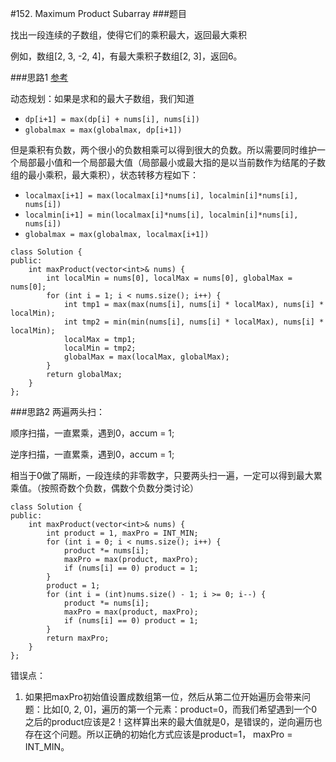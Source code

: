 #152. Maximum Product Subarray
###题目

找出一段连续的子数组，使得它们的乘积最大，返回最大乘积

例如，数组[2, 3, -2, 4]，有最大乘积子数组[2, 3]，返回6。

###思路1
[参考](http://www.cnblogs.com/bakari/p/4007368.html)

动态规划：如果是求和的最大子数组，我们知道

 - `dp[i+1] = max(dp[i] + nums[i], nums[i])`
 - `globalmax = max(globalmax, dp[i+1])`

但是乘积有负数，两个很小的负数相乘可以得到很大的负数。所以需要同时维护一个局部最小值和一个局部最大值（局部最小或最大指的是以当前数作为结尾的子数组的最小乘积，最大乘积），状态转移方程如下：

 - `localmax[i+1] = max(localmax[i]*nums[i], localmin[i]*nums[i], nums[i])`
 - `localmin[i+1] = min(localmax[i]*nums[i], localmin[i]*nums[i], nums[i])`
 - `globalmax = max(globalmax, localmax[i+1])`


```
class Solution {
public:
    int maxProduct(vector<int>& nums) {
        int localMin = nums[0], localMax = nums[0], globalMax = nums[0];
        for (int i = 1; i < nums.size(); i++) {
            int tmp1 = max(max(nums[i], nums[i] * localMax), nums[i] * localMin);
            int tmp2 = min(min(nums[i], nums[i] * localMax), nums[i] * localMin);
            localMax = tmp1;
            localMin = tmp2;
            globalMax = max(localMax, globalMax);
        }
        return globalMax;
    }
};
```

###思路2
两遍两头扫：

顺序扫描，一直累乘，遇到0，accum = 1;

逆序扫描，一直累乘，遇到0，accum = 1;

相当于0做了隔断，一段连续的非零数字，只要两头扫一遍，一定可以得到最大累乘值。（按照奇数个负数，偶数个负数分类讨论）

```
class Solution {
public:
    int maxProduct(vector<int>& nums) {
        int product = 1, maxPro = INT_MIN;
        for (int i = 0; i < nums.size(); i++) {
            product *= nums[i];
            maxPro = max(product, maxPro);
            if (nums[i] == 0) product = 1;
        }
        product = 1;
        for (int i = (int)nums.size() - 1; i >= 0; i--) {
            product *= nums[i];
            maxPro = max(product, maxPro);
            if (nums[i] == 0) product = 1;
        }
        return maxPro;
    }
};
```
错误点：

1. 如果把maxPro初始值设置成数组第一位，然后从第二位开始遍历会带来问题：比如[0, 2, 0]，遍历的第一个元素：product=0，而我们希望遇到一个0之后的product应该是2！这样算出来的最大值就是0，是错误的，逆向遍历也存在这个问题。所以正确的初始化方式应该是product=1， maxPro = INT_MIN。
